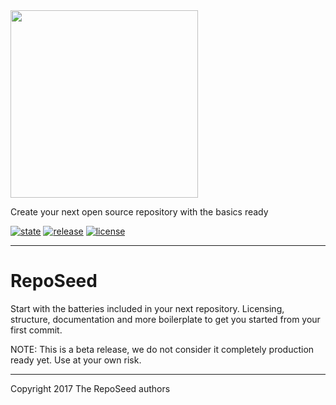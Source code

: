 <img src="https://github.com/okkur/reposeed/blob/master/docs/img/logo.svg" width="300">

Create your next open source repository with the basics ready

[![state](https://img.shields.io/badge/state-beta-blue.svg)]() [![release](https://img.shields.io/github/release/okkur/reposeed.svg)](https://github.com/okkur/reposeed/releases) [![license](https://img.shields.io/github/license/okkur/reposeed.svg)](LICENSE) 

----

# RepoSeed
Start with the batteries included in your next repository.
Licensing, structure, documentation and more boilerplate to get you started from your first commit.


NOTE: This is a beta release, we do not consider it completely production ready yet. Use at your own risk.


----

Copyright 2017 The RepoSeed authors
